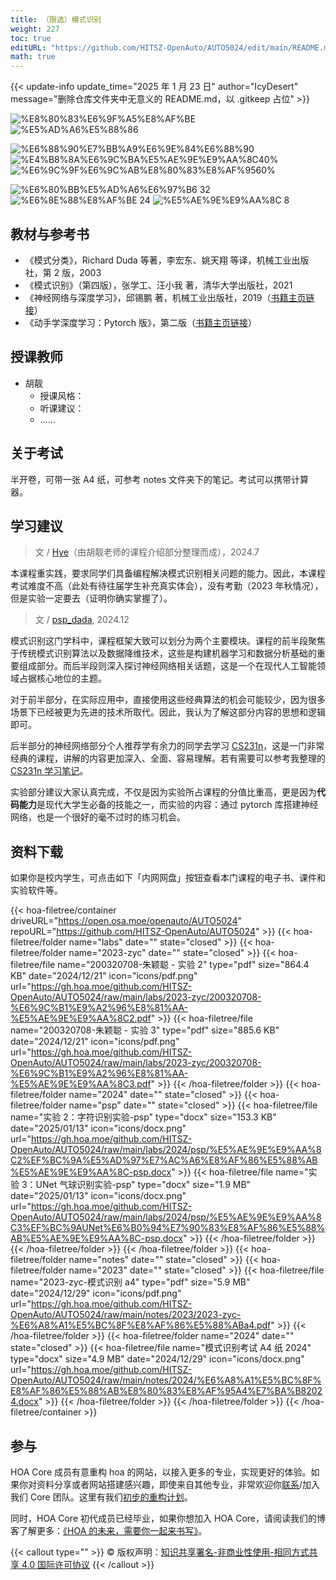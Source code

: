 ```yaml
---
title: （限选）模式识别
weight: 227
toc: true
editURL: "https://github.com/HITSZ-OpenAuto/AUTO5024/edit/main/README.md"
math: true
---
```


{{< update-info update_time="2025 年 1 月 23 日" author="IcyDesert" message="删除仓库文件夹中无意义的 README.md，以 .gitkeep 占位" >}}

<div class="hoa-badge">

![%E8%80%83%E6%9F%A5%E8%AF%BE](https://img.shields.io/badge/%E8%80%83%E6%9F%A5%E8%AF%BE-green)
![%E5%AD%A6%E5%88%86](https://img.shields.io/badge/%E5%AD%A6%E5%88%86-2-moccasin)

![%E6%88%90%E7%BB%A9%E6%9E%84%E6%88%90](https://img.shields.io/badge/%E6%88%90%E7%BB%A9%E6%9E%84%E6%88%90-gold)
![%E4%B8%8A%E6%9C%BA%E5%AE%9E%E9%AA%8C40%](https://img.shields.io/badge/%E4%B8%8A%E6%9C%BA%E5%AE%9E%E9%AA%8C-40%25-wheat)
![%E6%9C%9F%E6%9C%AB%E8%80%83%E8%AF%9560%](https://img.shields.io/badge/%E6%9C%9F%E6%9C%AB%E8%80%83%E8%AF%95-60%25-wheat)

![%E6%80%BB%E5%AD%A6%E6%97%B6 32](https://img.shields.io/badge/%E6%80%BB%E5%AD%A6%E6%97%B6-32-gold)
![%E6%8E%88%E8%AF%BE 24](https://img.shields.io/badge/%E6%8E%88%E8%AF%BE-24-wheat)
![%E5%AE%9E%E9%AA%8C 8](https://img.shields.io/badge/%E5%AE%9E%E9%AA%8C-8-wheat)

</div>

## 教材与参考书

- 《模式分类》，Richard Duda 等著，李宏东、姚天翔 等译，机械工业出版社，第 2 版，2003
- 《模式识别》（第四版），张学工、汪小我 著，清华大学出版社，2021
- 《神经网络与深度学习》，邱锡鹏 著，机械工业出版社，2019（[书籍主页链接](https://nndl.github.io/)）
- 《动手学深度学习：Pytorch 版》，第二版（[书籍主页链接](https://zh.d2l.ai/)）

## 授课教师

- 胡靓
  - 授课风格：
  - 听课建议：
  - ……

## 关于考试

半开卷，可带一张 A4 纸，可参考 notes 文件夹下的笔记。考试可以携带计算器。

## 学习建议

> 文 / [Hye](https://github.com/Co-ding-Man)（由胡靓老师的课程介绍部分整理而成），2024.7

本课程重实践，要求同学们具备编程解决模式识别相关问题的能力。因此，本课程考试难度不高（此处有待往届学生补充真实体会），没有考勤（2023 年秋情况），但是实验一定要去（证明你确实掌握了）。

> 文 / [psp_dada](https://github.com/pspdada), 2024.12

模式识别这门学科中，课程框架大致可以划分为两个主要模块。课程的前半段聚焦于传统模式识别算法以及数据降维技术，这些是构建机器学习和数据分析基础的重要组成部分。而后半段则深入探讨神经网络相关话题，这是一个在现代人工智能领域占据核心地位的主题。

对于前半部分，在实际应用中，直接使用这些经典算法的机会可能较少，因为很多场景下已经被更为先进的技术所取代。因此，我认为了解这部分内容的思想和逻辑即可。

后半部分的神经网络部分个人推荐学有余力的同学去学习 [CS231n](https://cs231n.stanford.edu/)，这是一门非常经典的课程，讲解的内容更加深入、全面、容易理解。若有需要可以参考我整理的 [CS231n 学习笔记](https://github.com/pspdada/LLM-Learning-Notes)。

实验部分建议大家认真完成，不仅是因为实验所占课程的分值比重高，更是因为**代码能力**是现代大学生必备的技能之一，而实验的内容：通过 pytorch 库搭建神经网络，也是一个很好的毫不过时的练习机会。

## 资料下载

如果你是校内学生，可点击如下「内网网盘」按钮查看本门课程的电子书、课件和实验软件等。

{{< hoa-filetree/container driveURL="https://open.osa.moe/openauto/AUTO5024" repoURL="https://github.com/HITSZ-OpenAuto/AUTO5024" >}}
{{< hoa-filetree/folder name="labs" date="" state="closed" >}}
{{< hoa-filetree/folder name="2023-zyc" date="" state="closed" >}}
{{< hoa-filetree/file name="200320708-朱颖聪 - 实验 2" type="pdf" size="864.4 KB" date="2024/12/21" icon="icons/pdf.png" url="https://gh.hoa.moe/github.com/HITSZ-OpenAuto/AUTO5024/raw/main/labs/2023-zyc/200320708-%E6%9C%B1%E9%A2%96%E8%81%AA-%E5%AE%9E%E9%AA%8C2.pdf" >}}
{{< hoa-filetree/file name="200320708-朱颖聪 - 实验 3" type="pdf" size="885.6 KB" date="2024/12/21" icon="icons/pdf.png" url="https://gh.hoa.moe/github.com/HITSZ-OpenAuto/AUTO5024/raw/main/labs/2023-zyc/200320708-%E6%9C%B1%E9%A2%96%E8%81%AA-%E5%AE%9E%E9%AA%8C3.pdf" >}}
{{< /hoa-filetree/folder >}}
{{< hoa-filetree/folder name="2024" date="" state="closed" >}}
{{< hoa-filetree/folder name="psp" date="" state="closed" >}}
{{< hoa-filetree/file name="实验 2：字符识别实验-psp" type="docx" size="153.3 KB" date="2025/01/13" icon="icons/docx.png" url="https://gh.hoa.moe/github.com/HITSZ-OpenAuto/AUTO5024/raw/main/labs/2024/psp/%E5%AE%9E%E9%AA%8C2%EF%BC%9A%E5%AD%97%E7%AC%A6%E8%AF%86%E5%88%AB%E5%AE%9E%E9%AA%8C-psp.docx" >}}
{{< hoa-filetree/file name="实验 3：UNet 气球识别实验-psp" type="docx" size="1.9 MB" date="2025/01/13" icon="icons/docx.png" url="https://gh.hoa.moe/github.com/HITSZ-OpenAuto/AUTO5024/raw/main/labs/2024/psp/%E5%AE%9E%E9%AA%8C3%EF%BC%9AUNet%E6%B0%94%E7%90%83%E8%AF%86%E5%88%AB%E5%AE%9E%E9%AA%8C-psp.docx" >}}
{{< /hoa-filetree/folder >}}
{{< /hoa-filetree/folder >}}
{{< /hoa-filetree/folder >}}
{{< hoa-filetree/folder name="notes" date="" state="closed" >}}
{{< hoa-filetree/folder name="2023" date="" state="closed" >}}
{{< hoa-filetree/file name="2023-zyc-模式识别 a4" type="pdf" size="5.9 MB" date="2024/12/29" icon="icons/pdf.png" url="https://gh.hoa.moe/github.com/HITSZ-OpenAuto/AUTO5024/raw/main/notes/2023/2023-zyc-%E6%A8%A1%E5%BC%8F%E8%AF%86%E5%88%ABa4.pdf" >}}
{{< /hoa-filetree/folder >}}
{{< hoa-filetree/folder name="2024" date="" state="closed" >}}
{{< hoa-filetree/file name="模式识别考试 A4 纸 2024" type="docx" size="4.9 MB" date="2024/12/29" icon="icons/docx.png" url="https://gh.hoa.moe/github.com/HITSZ-OpenAuto/AUTO5024/raw/main/notes/2024/%E6%A8%A1%E5%BC%8F%E8%AF%86%E5%88%AB%E8%80%83%E8%AF%95A4%E7%BA%B82024.docx" >}}
{{< /hoa-filetree/folder >}}
{{< /hoa-filetree/folder >}}
{{< /hoa-filetree/container >}}

## 参与

HOA Core 成员有意重构 hoa 的网站，以接入更多的专业，实现更好的体验。如果你对资料分享或者网站搭建感兴趣，即使来自其他专业，非常欢迎你[联系](mailto:hi@hoa.moe)/加入我们 Core 团队。这里有我们[初步的重构计划](https://historical-mousepad-286.notion.site/HOA-1f71751ad5fe80978c70d9e32330d7e6)。

同时，HOA Core 初代成员已经毕业，如果你想加入 HOA Core，请阅读我们的博客了解更多：[《HOA 的未来，需要你一起来书写》](https://hoa.moe/news/future-of-hoa)。

{{< callout type="" >}}
  © 版权声明：[知识共享署名-非商业性使用-相同方式共享 4.0 国际许可协议](https://creativecommons.org/licenses/by-nc-sa/4.0/)
{{< /callout >}}

